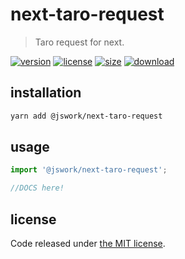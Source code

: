# next-taro-request
> Taro request for next.

[![version][version-image]][version-url]
[![license][license-image]][license-url]
[![size][size-image]][size-url]
[![download][download-image]][download-url]

## installation
```bash
yarn add @jswork/next-taro-request
```

## usage
```js
import '@jswork/next-taro-request';

//DOCS here!
```

## license
Code released under [the MIT license](https://github.com/afeiship/next-taro-request/blob/master/LICENSE.txt).

[version-image]: https://img.shields.io/npm/v/@jswork/next-taro-request
[version-url]: https://npmjs.org/package/@jswork/next-taro-request

[license-image]: https://img.shields.io/npm/l/@jswork/next-taro-request
[license-url]: https://github.com/afeiship/next-taro-request/blob/master/LICENSE.txt

[size-image]: https://img.shields.io/bundlephobia/minzip/@jswork/next-taro-request
[size-url]: https://github.com/afeiship/next-taro-request/blob/master/dist/next-taro-request.min.js

[download-image]: https://img.shields.io/npm/dm/@jswork/next-taro-request
[download-url]: https://www.npmjs.com/package/@jswork/next-taro-request
